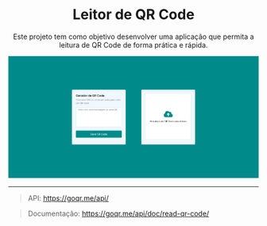 <div align="center">
  <h1>Leitor de QR Code</h1>
</div>

<div align="center">
  <p>Este projeto tem como objetivo desenvolver uma aplicação que permita a leitura de QR Code de forma prática e rápida.</p>
</div>

<div align="center">
 
 ![QR-Code-Scanner](https://raw.githubusercontent.com/Edssaac/qr-code-scanner/main/src/img/qr-code-app.png)
 
</div>



---

> API: https://goqr.me/api/

> Documentação: https://goqr.me/api/doc/read-qr-code/
